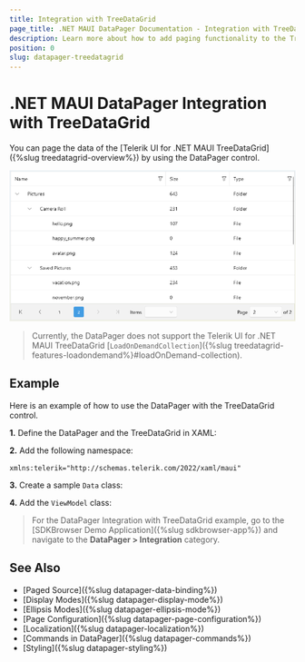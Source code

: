 ```yaml
---
title: Integration with TreeDataGrid
page_title: .NET MAUI DataPager Documentation - Integration with TreeDataGrid
description: Learn more about how to add paging functionality to the TreeDataGrid for .NET MAUI.
position: 0
slug: datapager-treedatagrid
---
```


# .NET MAUI DataPager Integration with TreeDataGrid

You can page the data of the [Telerik UI for .NET MAUI TreeDataGrid]({%slug treedatagrid-overview%}) by using the DataPager control.

![.NET MAUI DataPager with TreeDataGrid](../images/datapager-treedatagrid-paging.png)

>Currently, the DataPager does not support the Telerik UI for .NET MAUI TreeDataGrid [`LoadOnDemandCollection`]({%slug treedatagrid-features-loadondemand%}#loadOnDemand-collection).

## Example

Here is an example of how to use the DataPager with the TreeDataGrid control.

**1.** Define the DataPager and the TreeDataGrid in XAML:

<snippet id='treedatagrid-datapager' />

**2.** Add the following namespace:

```XAML
xmlns:telerik="http://schemas.telerik.com/2022/xaml/maui"
```

**3.** Create a sample `Data` class:

<snippet id='treedatagrid-data-model' />

**4.** Add the `ViewModel` class:

<snippet id='treedatagrid-viewmodel' />

> For the DataPager Integration with TreeDataGrid example, go to the [SDKBrowser Demo Application]({%slug sdkbrowser-app%}) and navigate to the **DataPager > Integration** category.

## See Also

- [Paged Source]({%slug datapager-data-binding%})
- [Display Modes]({%slug datapager-display-mode%})
- [Ellipsis Modes]({%slug datapager-ellipsis-mode%})
- [Page Configuration]({%slug datapager-page-configuration%})
- [Localization]({%slug datapager-localization%})
- [Commands in DataPager]({%slug datapager-commands%})
- [Styling]({%slug datapager-styling%})
